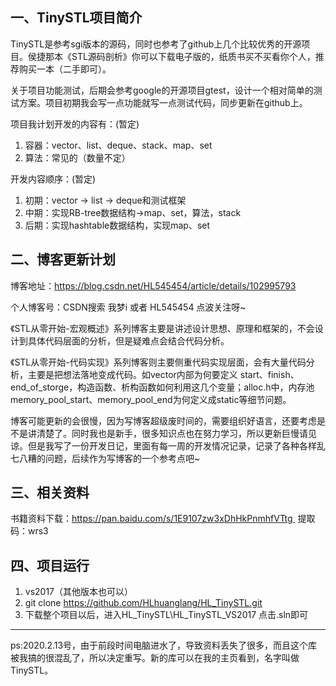 一、TinySTL项目简介
---
TinySTL是参考sgi版本的源码，同时也参考了github上几个比较优秀的开源项目。侯捷那本《STL源码剖析》你可以下载电子版的，纸质书买不买看你个人，推荐购买一本（二手即可）。

 关于项目功能测试，后期会参考google的开源项目gtest，设计一个相对简单的测试方案。项目初期我会写一点功能就写一点测试代码，同步更新在github上。
 
 项目我计划开发的内容有：(暂定)
 1. 容器：vector、list、deque、stack、map、set
 2. 算法：常见的（数量不定）
 
 开发内容顺序：(暂定)
 1. 初期：vector -> list -> deque和测试框架
 2. 中期：实现RB-tree数据结构->map、set，算法，stack
 3. 后期：实现hashtable数据结构，实现map、set

二、博客更新计划
---
博客地址：https://blog.csdn.net/HL545454/article/details/102995793

个人博客号：CSDN搜索 我梦i 或者 HL545454 点波关注呀~

《STL从零开始-宏观概述》系列博客主要是讲述设计思想、原理和框架的，不会设计到具体代码层面的分析，但是疑难点会结合代码分析。

《STL从零开始-代码实现》系列博客则主要侧重代码实现层面，会有大量代码分析，主要是把想法落地变成代码。如vector内部为何要定义 start、finish、end_of_storge，构造函数、析构函数如何利用这几个变量；alloc.h中，内存池memory_pool_start、memory_pool_end为何定义成static等细节问题。

博客可能更新的会很慢，因为写博客超级废时间的，需要组织好语言，还要考虑是不是讲清楚了。同时我也是新手，很多知识点也在努力学习，所以更新巨慢请见谅。但是我写了一份开发日记，里面有每一周的开发情况记录，记录了各种各样乱七八糟的问题，后续作为写博客的一个参考点吧~

三、相关资料
---
书籍资料下载：https://pan.baidu.com/s/1E9107zw3xDhHkPnmhfVTtg  提取码：wrs3

四、项目运行
---
1. vs2017（其他版本也可以）
2. git clone https://github.com/HLhuanglang/HL_TinySTL.git
3. 下载整个项目以后，进入HL_TinySTL\HL_TinySTL_VS2017 点击.sln即可
---
ps:2020.2.13号，由于前段时间电脑进水了，导致资料丢失了很多，而且这个库被我搞的很混乱了，所以决定重写。新的库可以在我的主页看到，名字叫做TinySTL。
